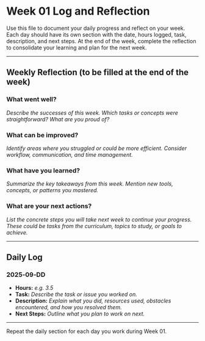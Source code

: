 # Week 01 Log and Reflection

Use this file to document your daily progress and reflect on your week. Each day should have its own section with the date, hours logged, task, description, and next steps. At the end of the week, complete the reflection to consolidate your learning and plan for the next week.

---

## Weekly Reflection (to be filled at the end of the week)

### What went well?
_Describe the successes of this week. Which tasks or concepts were straightforward? What are you proud of?_

### What can be improved?
_Identify areas where you struggled or could be more efficient. Consider workflow, communication, and time management._

### What have you learned?
_Summarize the key takeaways from this week. Mention new tools, concepts, or patterns you mastered._

### What are your next actions?
_List the concrete steps you will take next week to continue your progress. These could be tasks from the curriculum, topics to study, or goals to achieve._

---

## Daily Log

### 2025‑09‑DD

- **Hours:** _e.g. 3.5_
- **Task:** _Describe the task or issue you worked on._
- **Description:** _Explain what you did, resources used, obstacles encountered, and how you resolved them._
- **Next Steps:** _Outline what you plan to work on next._

---

Repeat the daily section for each day you work during Week 01.